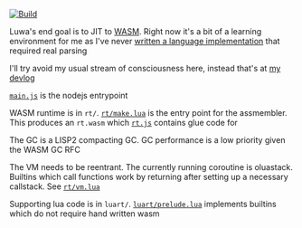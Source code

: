 [![Build](https://travis-ci.org/serprex/luwa.svg?branch=master)](https://travis-ci.org/serprex/luwa)

Luwa's end goal is to JIT to [WASM](https://webassembly.org). Right now it's a bit of a learning environment for me as I've never [written a language implementation](https://esolangs.org/wiki/User:Serprex) that required real parsing

I'll try avoid my usual stream of consciousness here, instead that's at [my devlog](https://patreon.com/serprex)

[`main.js`](main.js) is the nodejs entrypoint

WASM runtime is in `rt/`. [`rt/make.lua`](rt/make.lua) is the entry point for the assmembler. This produces an `rt.wasm` which [`rt.js`](rt.js) contains glue code for

The GC is a LISP2 compacting GC. GC performance is a low priority given the WASM GC RFC

The VM needs to be reentrant. The currently running coroutine is oluastack. Builtins which call functions work by returning after setting up a necessary callstack. See [`rt/vm.lua`](rt/vm.lua)

Supporting lua code is in `luart/`. [`luart/prelude.lua`](luart/prelude.lua) implements builtins which do not require hand written wasm
